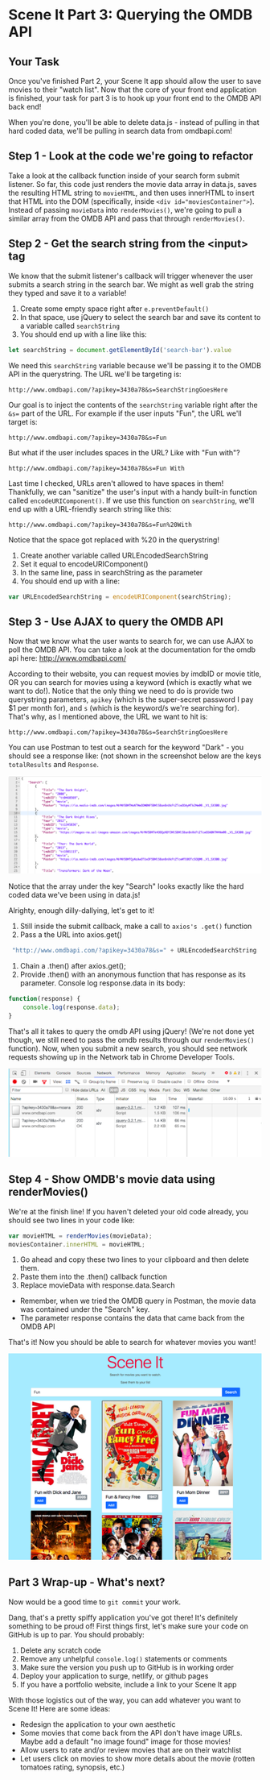 # Scene It Part 3: Querying the OMDB API

## Your Task

Once you've finished Part 2, your Scene It app should allow the
user to save movies to their "watch list". Now that the core of your front end
application is finished, your task for part 3 is to hook up your front end to
the OMDB API back end!

When you're done, you'll be able to delete data.js - instead of pulling in that
hard coded data, we'll be pulling in search data from omdbapi.com!

## Step 1 - Look at the code we're going to refactor

Take a look at the callback function inside of your search form submit listener.
So far, this code just renders the movie data array in data.js, saves the
resulting HTML string to `movieHTML`, and then uses innerHTML to insert that
HTML into the DOM (specifically, inside `<div id="moviesContainer">`). Instead
of passing `movieData` into `renderMovies()`, we're going to pull a similar
array from the OMDB API and pass that through `renderMovies()`.

## Step 2 - Get the search string from the \<input\> tag

We know that the submit listener's callback will trigger whenever the user
submits a search string in the search bar. We might as well grab the string they
typed and save it to a variable!

1. Create some empty space right after `e.preventDefault()`
1. In that space, use jQuery to select the search bar and save its content to a variable called `searchString`
1. You should end up with a line like this:
  ```js
  let searchString = document.getElementById('search-bar').value
  ```

We need this `searchString` variable because we'll be passing it to the OMDB API
in the querystring. The URL we'll be targeting is:

```
http://www.omdbapi.com/?apikey=3430a78&s=SearchStringGoesHere
```

Our goal is to inject the contents of the `searchString` variable right after
the `&s=` part of the URL. For example if the user inputs "Fun", the URL we'll
target is:

```
http://www.omdbapi.com/?apikey=3430a78&s=Fun
```

But what if the user includes spaces in the URL? Like with "Fun with"?

```
http://www.omdbapi.com/?apikey=3430a78&s=Fun With
```

Last time I checked, URLs aren't allowed to have spaces in them! Thankfully, we
can "sanitize" the user's input with a handy built-in function called
`encodeURIComponent()`. If we use this function on `searchString`, we'll end up
with a URL-friendly search string like this:

```
http://www.omdbapi.com/?apikey=3430a78&s=Fun%20With
```

Notice that the space got replaced with %20 in the querystring!

1. Create another variable called URLEncodedSearchString
1. Set it equal to encodeURIComponent()
1. In the same line, pass in searchString as the parameter
1. You should end up with a line:
```js
var URLEncodedSearchString = encodeURIComponent(searchString);
```

## Step 3 - Use AJAX to query the OMDB API

Now that we know what the user wants to search for, we can use AJAX to poll the
OMDB API. You can take a look at the documentation for the omdb api here:
http://www.omdbapi.com/

According to their website, you can request movies by imdbID or movie title, OR
you can search for movies using a keyword (which is exactly what we want to
do!). Notice that the only thing we need to do is provide two querystring
parameters, `apikey` (which is the super-secret password I pay $1 per month
for), and `s` (which is the keyword/s we're searching for). That's why, as I
mentioned above, the URL we want to hit is:

```
http://www.omdbapi.com/?apikey=3430a78&s=SearchStringGoesHere
```

You can use Postman to test out a search for the keyword "Dark" - you should see
a response like: (not shown in the screenshot below are the keys `totalResults`
and `Response`.

![scene it 1](images/part3-json-response.png)

Notice that the array under the key "Search" looks exactly like the hard coded
data we've been using in data.js!

Alrighty, enough dilly-dallying, let's get to it!
1. Still inside the submit callback, make a call to `axios's .get()` function
1. Pass a the URL into axios.get()
```js
 "http://www.omdbapi.com/?apikey=3430a78&s=" + URLEncodedSearchString
 ```
1. Chain a .then() after axios.get();
1. Provide .then() with an anonymous function that has response as its parameter. Console log response.data in its body:
```js
function(response) {
	console.log(response.data);
}
```

That's all it takes to query the omdb API using jQuery! (We're not done yet
though, we still need to pass the omdb results through our `renderMovies()`
function). Now, when you submit a new search, you should see network requests
showing up in the Network tab in Chrome Developer Tools.

![scene it 1](images/part3-devtools.png)

## Step 4 - Show OMDB's movie data using renderMovies()

We're at the finish line! If you haven't deleted your old code already, you
should see two lines in your code like:

```js
var movieHTML = renderMovies(movieData);
moviesContainer.innerHTML = movieHTML;
```

1. Go ahead and copy these two lines to your clipboard and then delete them.
1. Paste them into the .then() callback function
1. Replace movieData with response.data.Search
  - Remember, when we tried the OMDB query in Postman, the movie data was contained under the "Search" key.
  - The parameter response contains the data that came back from the OMDB API

That's it! Now you should be able to search for whatever movies you want!

![scene it 1](images/part3-finished.png)

## Part 3 Wrap-up - What's next?

Now would be a good time to `git commit` your work.

Dang, that's a pretty spiffy application you've got there! It's definitely
something to be proud of! First things first, let's make sure your code on
GitHub is up to par. You should probably:

1. Delete any scratch code
1. Remove any unhelpful `console.log()` statements or comments
1. Make sure the version you push up to GitHub is in working order
1. Deploy your application to surge, netlify, or github pages
1. If you have a portfolio website, include a link to your Scene It app

With those logistics out of the way, you can add whatever you want to Scene It!
Here are some ideas:

- Redesign the application to your own aesthetic
- Some movies that come back from the API don't have image URLs. Maybe add a default "no image found" image for those movies!
- Allow users to rate and/or review movies that are on their watchlist
- Let users click on movies to show more details about the movie (rotten tomatoes rating, synopsis, etc.)
